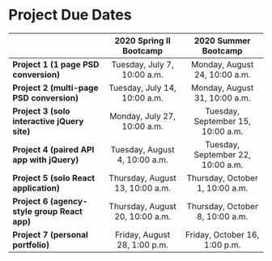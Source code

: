 # Project Due Dates

|                                              |      2020 Spring II Bootcamp       |     2020 Summer Bootcamp      |
| -------------------------------------------- | :-------------------------------: | :------------------------------: |
| **Project 1 (1 page PSD conversion)**        |  Tuesday, July 7, 10:00 a.m.       |  Monday, August 24, 10:00 a.m.   |
| **Project 2 (multi-page PSD conversion)**    |  Tuesday, July 14, 10:00 a.m.       |  Monday, August 31, 10:00 a.m.   |
| **Project 3 (solo interactive jQuery site)** |  Monday, July 27, 10:00 a.m.       |  Tuesday, September 15, 10:00 a.m.  |
| **Project 4 (paired API app with jQuery)**   |  Tuesday, August 4, 10:00 a.m.      |  Tuesday, September 22, 10:00 a.m.  |
| **Project 5 (solo React application)**       |  Thursday, August 13, 10:00 a.m.     | Thursday, October 1, 10:00 a.m. |
| **Project 6 (agency-style group React app)** |  Thursday, August 20, 10:00 a.m.        | Thursday, October 8, 10:00 a.m. |
| **Project 7 (personal portfolio)**           |  Friday, August 28, 1:00 p.m.      | Friday, October 16, 1:00 p.m.  |
